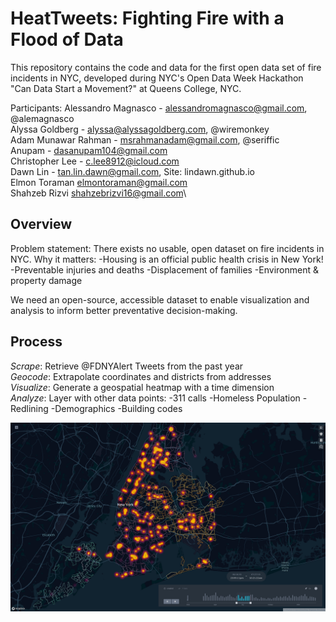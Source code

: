 # HeatTweets: Fighting Fire with a Flood of Data
This repository contains the code and data for the first open data set of fire incidents in NYC, developed during NYC's Open Data Week Hackathon "Can Data Start a Movement?" at Queens College, NYC.

Participants:
Alessandro Magnasco - alessandromagnasco@gmail.com, @alemagnasco\
Alyssa Goldberg - alyssa@alyssagoldberg.com, @wiremonkey\
Adam Munawar Rahman - msrahmanadam@gmail.com, @seriffic\
Anupam - dasanupam104@gmail.com\
Christopher Lee - c.lee8912@icloud.com \
Dawn Lin - tan.lin.dawn@gmail.com, Site: lindawn.github.io\
Elmon Toraman elmontoraman@gmail.com\
Shahzeb Rizvi  shahzebrizvi16@gmail.com\

## Overview
Problem statement: There exists no usable, open dataset on fire incidents in NYC.
Why it matters:
-Housing is an official public health crisis in New York!
-Preventable injuries and deaths
-Displacement of families
-Environment & property damage

We need an open-source, accessible dataset to enable visualization and analysis to inform better preventative decision-making.

## Process
_Scrape_: Retrieve @FDNYAlert Tweets from the past year\
_Geocode_: Extrapolate coordinates and districts from addresses\
_Visualize_: Generate a geospatial heatmap with a time dimension\
_Analyze_: 
Layer with other data points:
-311 calls
-Homeless Population
-Redlining
-Demographics
-Building codes

![alt text](screenshot.png "Kepler.gl map")

